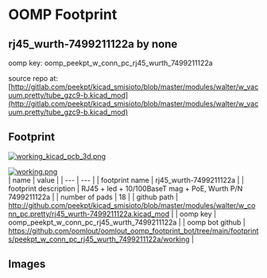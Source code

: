 # OOMP Footprint  
## rj45_wurth-7499211122a  by none  
  
oomp key: oomp_peekpt_w_conn_pc_rj45_wurth_7499211122a  
  
source repo at: [http://gitlab.com/peekpt/kicad_smisioto/blob/master/modules/walter/w_vacuum.pretty/tube_gzc9-b.kicad_mod](http://gitlab.com/peekpt/kicad_smisioto/blob/master/modules/walter/w_vacuum.pretty/tube_gzc9-b.kicad_mod)  
## Footprint  
  
[![working_kicad_pcb_3d.png](working_kicad_pcb_3d_600.png)](working_kicad_pcb_3d.png)  
  
[![working.png](working_600.png)](working.png)  
| name | value | 
| --- | --- | 
| footprint name | rj45_wurth-7499211122a | 
| footprint description | RJ45 + led + 10/100BaseT mag + PoE, Wurth P/N 7499211122a | 
| number of pads | 18 | 
| github path | http://github.com/peekpt/kicad_smisioto/blob/master/modules/walter/w_conn_pc.pretty/rj45_wurth-7499211122a.kicad_mod | 
| oomp key | oomp_peekpt_w_conn_pc_rj45_wurth_7499211122a | 
| oomp bot github | https://github.com/oomlout/oomlout_oomp_footprint_bot/tree/main/footprints/peekpt_w_conn_pc_rj45_wurth_7499211122a/working | 
## Images  
